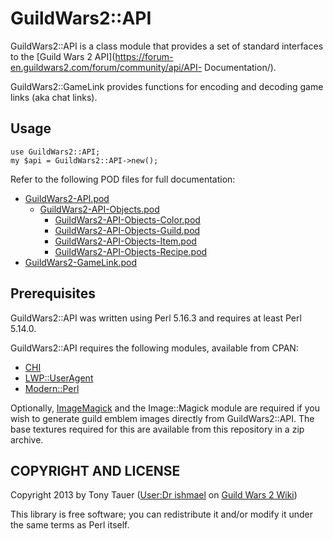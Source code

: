 GuildWars2::API
===============

GuildWars2::API is a class module that provides a set of standard interfaces to
the [Guild Wars 2 API](https://forum-en.guildwars2.com/forum/community/api/API-
Documentation/).

GuildWars2::GameLink provides functions for encoding and decoding game links
(aka chat links).

Usage
-----

    use GuildWars2::API;
    my $api = GuildWars2::API->new();

Refer to the following POD files for full documentation:
* [GuildWars2-API.pod](doc/GuildWars2-API.pod)
    * [GuildWars2-API-Objects.pod](doc/GuildWars2-API-Objects.pod)
        * [GuildWars2-API-Objects-Color.pod](doc/GuildWars2-API-Objects-Color.pod)
        * [GuildWars2-API-Objects-Guild.pod](doc/GuildWars2-API-Objects-Guild.pod)
        * [GuildWars2-API-Objects-Item.pod](doc/GuildWars2-API-Objects-Item.pod)
        * [GuildWars2-API-Objects-Recipe.pod](doc/GuildWars2-API-Objects-Recipe.pod)
* [GuildWars2-GameLink.pod](doc/GuildWars2-GameLink.pod)

Prerequisites
-------------

GuildWars2::API was written using Perl 5.16.3 and requires at least Perl 5.14.0.

GuildWars2::API requires the following modules, available from CPAN:

* [CHI](http://search.cpan.org/perldoc?CHI)
* [LWP::UserAgent](http://search.cpan.org/perldoc?LWP%3A%3AUserAgent)
* [Modern::Perl](http://search.cpan.org/perldoc?Modern%3A%3APerl)

Optionally, [ImageMagick](http://www.imagemagick.org) and the Image::Magick
module are required if you wish to generate guild emblem images directly from
GuildWars2::API. The base textures required for this are available from this
repository in a zip archive.

COPYRIGHT AND LICENSE
---------------------

Copyright 2013 by Tony Tauer ([User:Dr
ishmael](http://wiki.guildwars2.com/wiki/User:Dr_ishmael) on [Guild Wars 2
Wiki](http://wiki.guildwars2.com/wiki/))

This library is free software; you can redistribute it and/or modify it under
the same terms as Perl itself.

